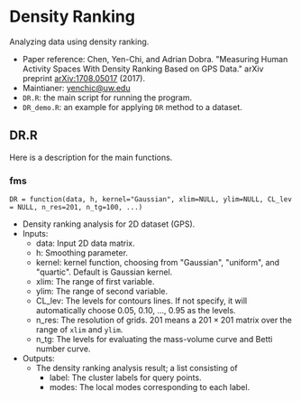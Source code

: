 # Density Ranking 
Analyzing data using density ranking.

- Paper reference: Chen, Yen-Chi, and Adrian Dobra. "Measuring Human Activity Spaces With Density Ranking Based on GPS Data." arXiv preprint [arXiv:1708.05017](https://arxiv.org/abs/1708.05017) (2017).
- Maintianer: yenchic@uw.edu
- `DR.R`: the main script for running the program.
- `DR_demo.R`: an example for applying `DR` method to a dataset.



## DR.R
Here is a description for the main functions.

### fms
`DR = function(data, h, kernel="Gaussian", xlim=NULL, ylim=NULL, CL_lev = NULL, n_res=201, n_tg=100, ...)`
- Density ranking analysis for 2D dataset (GPS).  
- Inputs:
  - data: Input 2D data matrix.
  - h: Smoothing parameter.
  - kernel: kernel function, choosing from "Gaussian", "uniform", and "quartic". Default is Gaussian kernel. 
  - xlim: The range of first variable. 
  - ylim: The range of second variable. 
  - CL_lev: The levels for contours lines. If not specify, it will automatically choose 0.05, 0.10, ..., 0.95 as the levels.
  - n_res: The resolution of grids. 201 means a $201\times201$ matrix over the range of `xlim` and `ylim`.
  - n_tg: The levels for evaluating the mass-volume curve and Betti number curve.
- Outputs:
  - The density ranking analysis result; a list consisting of
    - label: The cluster labels for query points.
    - modes: The local modes corresponding to each label.
